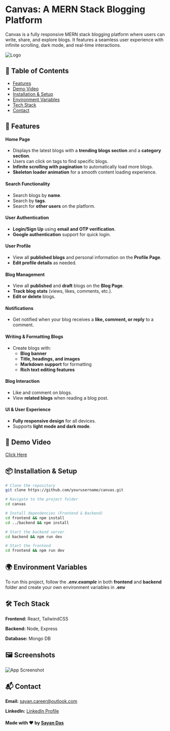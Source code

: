 ﻿
# Canvas: A MERN Stack Blogging Platform
Canvas is a fully responsive MERN stack blogging platform where users can write, share, and explore blogs. It features a seamless user experience with infinite scrolling, dark mode, and real-time interactions.


![Logo](https://github.com/user-attachments/assets/7357d2e8-2f9e-47f0-94ed-1661cef3bfa0)


## 📌 Table of Contents
- [Features](#-features)
- [Demo Video](#-demo)
- [Installation & Setup](#-installation--setup)
- [Environment Variables](#-environment-variables)
- [Tech Stack](#-tech-stack)
- [Contact](#-contact)


## 🚀 Features

#### Home Page
- Displays the latest blogs with a **trending blogs section** and a **category section**.
- Users can click on tags to find specific blogs.
- **Infinite scrolling with pagination** to automatically load more blogs.
- **Skeleton loader animation** for a smooth content loading experience.

#### Search Functionality
- Search blogs by **name**.
- Search by **tags**.
- Search for **other users** on the platform.

#### User Authentication
- **Login/Sign Up** using **email and OTP verification**.
- **Google authentication** support for quick login.

#### User Profile
- View all **published blogs** and personal information on the **Profile Page**.
- **Edit profile details** as needed.

#### Blog Management
- View all **published** and **draft** blogs on the **Blog Page**.
- **Track blog stats** (views, likes, comments, etc.).
- **Edit or delete** blogs.

#### Notifications
- Get notified when your blog receives a **like, comment, or reply** to a comment.

#### Writing & Formatting Blogs
- Create blogs with:
  - **Blog banner**
  - **Title, headings, and images**
  - **Markdown support** for formatting
  - **Rich text editing features**

#### Blog Interaction
- Like and comment on blogs.
- View **related blogs** when reading a blog post.

#### UI & User Experience
- **Fully responsive design** for all devices.
- Supports **light mode and dark mode**.

## 🎥 Demo Video

[Click Here](https://bit.ly/canvas-demo-video)


## 📦 Installation & Setup

```bash
# Clone the repository
git clone https://github.com/yourusername/canvas.git

# Navigate to the project folder
cd canvas

# Install dependencies (Frontend & Backend)
cd frontend && npm install
cd ../backend && npm install

# Start the backend server
cd backend && npm run dev

# Start the frontend
cd frontend && npm run dev
```
## 🌍 Environment Variables

To run this project, follow the ***.env.example*** in both **frontend** and **backend** folder and create your own environment variables in **.env**


## 🛠 Tech Stack

**Frontend:** React, TailwindCSS

**Backend:** Node, Express

**Database:** Mongo DB

## 🖼️ Screenshots

![App Screenshot](https://res.cloudinary.com/dkkwuulf9/image/upload/v1737649778/Macbook-Air-localhost-canvas_lnqe5o.png)


## 📬 Contact
**Email:** [sayan.career@outlook.com](mailto:sayan.career@outlook.com)

**LinkedIn:** [LinkedIn Profile](https://www.linkedin.com/in/sayan-sd)

#### Made with ❤️ by [Sayan Das](https://github.com/sayan-sd)

